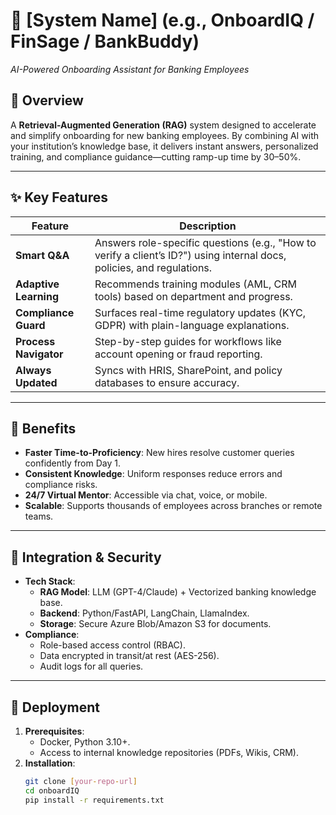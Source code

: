 # 🏦 [System Name] (e.g., OnboardIQ / FinSage / BankBuddy)  
*AI-Powered Onboarding Assistant for Banking Employees*  

## 📌 Overview  
A **Retrieval-Augmented Generation (RAG)** system designed to accelerate and simplify onboarding for new banking employees. By combining AI with your institution’s knowledge base, it delivers instant answers, personalized training, and compliance guidance—cutting ramp-up time by 30–50%.  

---

## ✨ Key Features  
| Feature | Description |  
|---------|-------------|  
| **Smart Q&A** | Answers role-specific questions (e.g., "How to verify a client’s ID?") using internal docs, policies, and regulations. |  
| **Adaptive Learning** | Recommends training modules (AML, CRM tools) based on department and progress. |  
| **Compliance Guard** | Surfaces real-time regulatory updates (KYC, GDPR) with plain-language explanations. |  
| **Process Navigator** | Step-by-step guides for workflows like account opening or fraud reporting. |  
| **Always Updated** | Syncs with HRIS, SharePoint, and policy databases to ensure accuracy. |  

---

## 🚀 Benefits  
- **Faster Time-to-Proficiency**: New hires resolve customer queries confidently from Day 1.  
- **Consistent Knowledge**: Uniform responses reduce errors and compliance risks.  
- **24/7 Virtual Mentor**: Accessible via chat, voice, or mobile.  
- **Scalable**: Supports thousands of employees across branches or remote teams.  

---

## 🔧 Integration & Security  
- **Tech Stack**:  
  - **RAG Model**: LLM (GPT-4/Claude) + Vectorized banking knowledge base.  
  - **Backend**: Python/FastAPI, LangChain, LlamaIndex.  
  - **Storage**: Secure Azure Blob/Amazon S3 for documents.  
- **Compliance**:  
  - Role-based access control (RBAC).  
  - Data encrypted in transit/at rest (AES-256).  
  - Audit logs for all queries.  

---

## 📂 Deployment  
1. **Prerequisites**:  
   - Docker, Python 3.10+.  
   - Access to internal knowledge repositories (PDFs, Wikis, CRM).  
2. **Installation**:  
   ```bash  
   git clone [your-repo-url]  
   cd onboardIQ
   pip install -r requirements.txt  